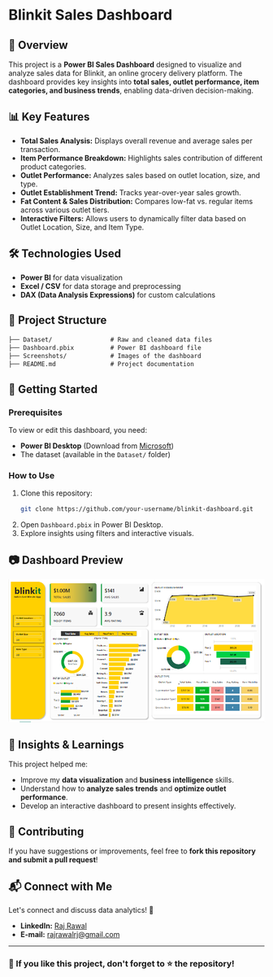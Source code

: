 # Blinkit Sales Dashboard

## 📌 Overview
This project is a **Power BI Sales Dashboard** designed to visualize and analyze sales data for Blinkit, an online grocery delivery platform. The dashboard provides key insights into **total sales, outlet performance, item categories, and business trends**, enabling data-driven decision-making.

## 📊 Key Features
- **Total Sales Analysis:** Displays overall revenue and average sales per transaction.
- **Item Performance Breakdown:** Highlights sales contribution of different product categories.
- **Outlet Performance:** Analyzes sales based on outlet location, size, and type.
- **Outlet Establishment Trend:** Tracks year-over-year sales growth.
- **Fat Content & Sales Distribution:** Compares low-fat vs. regular items across various outlet tiers.
- **Interactive Filters:** Allows users to dynamically filter data based on Outlet Location, Size, and Item Type.

## 🛠️ Technologies Used
- **Power BI** for data visualization
- **Excel / CSV** for data storage and preprocessing
- **DAX (Data Analysis Expressions)** for custom calculations

## 📂 Project Structure
```
├── Dataset/                # Raw and cleaned data files
├── Dashboard.pbix          # Power BI dashboard file
├── Screenshots/            # Images of the dashboard
├── README.md               # Project documentation
```

## 🚀 Getting Started
### Prerequisites
To view or edit this dashboard, you need:
- **Power BI Desktop** (Download from [Microsoft](https://powerbi.microsoft.com/))
- The dataset (available in the `Dataset/` folder)

### How to Use
1. Clone this repository:
   ```bash
   git clone https://github.com/your-username/blinkit-dashboard.git
   ```
2. Open `Dashboard.pbix` in Power BI Desktop.
3. Explore insights using filters and interactive visuals.

## 📷 Dashboard Preview
![Blinkit Sales Dashboard](image.png)

## 🎯 Insights & Learnings
This project helped me:
- Improve my **data visualization** and **business intelligence** skills.
- Understand how to **analyze sales trends** and **optimize outlet performance**.
- Develop an interactive dashboard to present insights effectively.

## 🤝 Contributing
If you have suggestions or improvements, feel free to **fork this repository and submit a pull request**!

## 📬 Connect with Me
Let's connect and discuss data analytics! 🚀
- **LinkedIn:** [Raj Rawal](www.linkedin.com/in/rajrawaldatascientist)
- **E-mail:** [rajrawalrj@gmail.com](rajrawalrj@gmail.com)

---
### 🌟 If you like this project, don't forget to ⭐ the repository!

